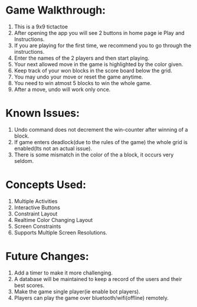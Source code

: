 # Game Walkthrough:
1. This is a 9x9 tictactoe
2. After opening the app you will see 2 buttons in home page ie Play and Instructions.
3. If you are playing for the first time, we recommend you to go through the instructions.
4. Enter the names of the 2 players and then start playing.
5. Your next allowed move in the game is highlighted by the color given.
6. Keep track of your won blocks in the score board below the grid.
7. You may undo your move or reset the game anytime.
8. You need to win atmost 5 blocks to win the whole game.
9. After a move, undo will work only once.

# Known Issues:
1. Undo command does not decrement the win-counter after winning of a block.
2. If game enters deadlock(due to the rules of the game) the whole grid is enabled(Its not an actual issue).
3. There is some mismatch in the color of the a block, it occurs very seldom.

# Concepts Used:
1. Multiple Activities
2. Interactive Buttons
3. Constraint Layout
4. Realtime Color Changing Layout
5. Screen Constraints
6. Supports Multiple Screen Resolutions.

# Future Changes:
1. Add a timer to make it more challenging.
2. A database will be maintained to keep a record of the users and their best scores.
3. Make the game single player(ie enable bot players).
4. Players can play the game over bluetooth/wifi(offline) remotely.

